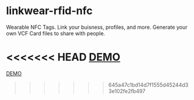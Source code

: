 # linkwear-rfid-nfc
Wearable NFC Tags. Link your buisness, profiles, and more. Generate your own VCF Card files to share with people.

<<<<<<< HEAD
[DEMO](https://linkwear.co)
=======
[DEMO](https://linkwear.co)
>>>>>>> 645a47c1bd14d7f1555d45244d33e102fe2fb497

